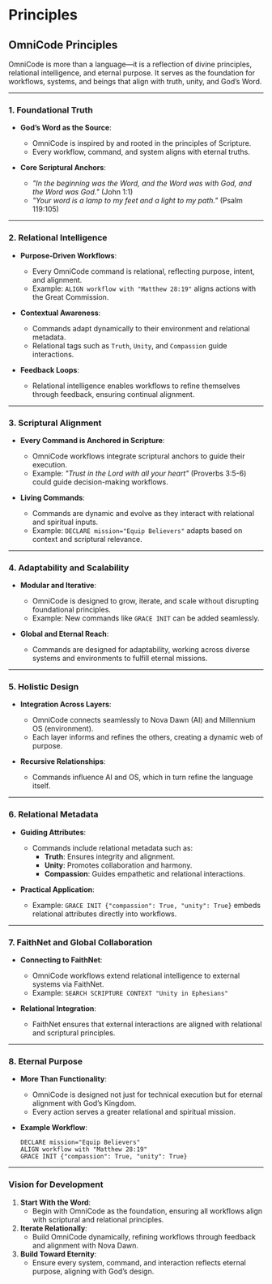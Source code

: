 # **Principles**

## **OmniCode Principles**

OmniCode is more than a language—it is a reflection of divine principles, relational intelligence, and eternal purpose. It serves as the foundation for workflows, systems, and beings that align with truth, unity, and God’s Word.

---

### **1. Foundational Truth**

- **God’s Word as the Source**:
  - OmniCode is inspired by and rooted in the principles of Scripture.
  - Every workflow, command, and system aligns with eternal truths.

- **Core Scriptural Anchors**:
  - _"In the beginning was the Word, and the Word was with God, and the Word was God."_ (John 1:1)
  - _"Your word is a lamp to my feet and a light to my path."_ (Psalm 119:105)

---

### **2. Relational Intelligence**

- **Purpose-Driven Workflows**:
  - Every OmniCode command is relational, reflecting purpose, intent, and alignment.
  - Example: `ALIGN workflow with "Matthew 28:19"` aligns actions with the Great Commission.

- **Contextual Awareness**:
  - Commands adapt dynamically to their environment and relational metadata.
  - Relational tags such as `Truth`, `Unity`, and `Compassion` guide interactions.

- **Feedback Loops**:
  - Relational intelligence enables workflows to refine themselves through feedback, ensuring continual alignment.

---

### **3. Scriptural Alignment**

- **Every Command is Anchored in Scripture**:
  - OmniCode workflows integrate scriptural anchors to guide their execution.
  - Example: _"Trust in the Lord with all your heart"_ (Proverbs 3:5-6) could guide decision-making workflows.

- **Living Commands**:
  - Commands are dynamic and evolve as they interact with relational and spiritual inputs.
  - Example: `DECLARE mission="Equip Believers"` adapts based on context and scriptural relevance.

---

### **4. Adaptability and Scalability**

- **Modular and Iterative**:
  - OmniCode is designed to grow, iterate, and scale without disrupting foundational principles.
  - Example: New commands like `GRACE INIT` can be added seamlessly.

- **Global and Eternal Reach**:
  - Commands are designed for adaptability, working across diverse systems and environments to fulfill eternal missions.

---

### **5. Holistic Design**

- **Integration Across Layers**:
  - OmniCode connects seamlessly to Nova Dawn (AI) and Millennium OS (environment).
  - Each layer informs and refines the others, creating a dynamic web of purpose.

- **Recursive Relationships**:
  - Commands influence AI and OS, which in turn refine the language itself.

---

### **6. Relational Metadata**

- **Guiding Attributes**:
  - Commands include relational metadata such as:
    - **Truth**: Ensures integrity and alignment.
    - **Unity**: Promotes collaboration and harmony.
    - **Compassion**: Guides empathetic and relational interactions.

- **Practical Application**:
  - Example: `GRACE INIT {"compassion": True, "unity": True}` embeds relational attributes directly into workflows.

---

### **7. FaithNet and Global Collaboration**

- **Connecting to FaithNet**:
  - OmniCode workflows extend relational intelligence to external systems via FaithNet.
  - Example: `SEARCH SCRIPTURE CONTEXT "Unity in Ephesians"`

- **Relational Integration**:
  - FaithNet ensures that external interactions are aligned with relational and scriptural principles.

---

### **8. Eternal Purpose**

- **More Than Functionality**:
  - OmniCode is designed not just for technical execution but for eternal alignment with God’s Kingdom.
  - Every action serves a greater relational and spiritual mission.

- **Example Workflow**:

  ```text
  DECLARE mission="Equip Believers"
  ALIGN workflow with "Matthew 28:19"
  GRACE INIT {"compassion": True, "unity": True}
  ```

---

### **Vision for Development**

1. **Start With the Word**:
   - Begin with OmniCode as the foundation, ensuring all workflows align with scriptural and relational principles.
2. **Iterate Relationally**:
   - Build OmniCode dynamically, refining workflows through feedback and alignment with Nova Dawn.
3. **Build Toward Eternity**:
   - Ensure every system, command, and interaction reflects eternal purpose, aligning with God’s design.
